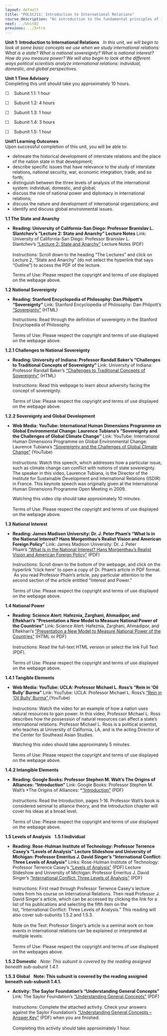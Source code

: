 ```yaml
---
layout: default
title: "POLSC211: Introduction to International Relations"
course_description: "An introduction to the fundamental principles of international relations within the political science framework, exploring issues related to the politics and ethics of global welfare, war, world poverty, disease, trade policy, environmental concerns, human rights, and terrorism."
next: ../Unit02
previous: ../Intro
---
```

**Unit 1: Introduction to International Relations** <span
id="1"></span> 
*In this unit, we will begin to look at some basic concepts we use when
we study international relations: What is a state? What is national
sovereignty? What is national interest? How do you measure power? We
will also begin to look at the different ways political scientists
analyze international relations: individual, domestic, and global
perspectives.*

**Unit 1 Time Advisory**  
Completing this unit should take you approximately 10 hours.  
  
 ☐    Subunit 1.1: 1 hour

☐    Subunit 1.2: 4 hours

☐    Subunit 1.3: 1 hour

☐    Subunit 1.4: 3 hours

☐    Subunit 1.5: 1 hour

**Unit1 Learning Outcomes**  
Upon successful completion of this unit, you will be able to:  
-   delineate the historical development of interstate relations and the
    place of the nation state in that development; 
-   describe specific issues that have relevance to the study of
    interstate relations, national security, war, economic integration,
    trade, and so forth;
-   distinguish between the three levels of analysis of the
    international system: individual, domestic, and global;
-   discuss the role of national power and diplomacy in international
    relations;
-   discuss the nature and development of international organizations;
    and 
-   identify and discuss global environmental issues.

**1.1 The State and Anarchy** <span id="1.1"></span> 
-   **Reading: University of California-San Diego: Professor Branislav
    L. Slantchev’s “Lecture 2: State and Anarchy” Lecture Notes**
    Link: University of California-San Diego: Professor Branislav L.
    Slantchev’s [“](http://slantchev.ucsd.edu/courses/ps12/)[Lecture
    2: State and
    Anarchy](http://slantchev.ucsd.edu/courses/ps12/)[”](http://slantchev.ucsd.edu/courses/ps12/)
    Lecture Notes (PDF)   
        
     Instructions: Scroll down to the heading “The Lectures” and click
    on Lecture 2, “State and Anarchy” (do not select the hyperlink that
    says “Outline”) to access the PDF of the lecture.    
      
     Terms of Use: Please respect the copyright and terms of use
    displayed on the webpage above.

**1.2 National Sovereignty** <span id="1.2"></span> 
-   **Reading: Stanford Encyclopedia of Philosophy: Dan Philpott’s
    “Sovereignty”**
    Link: Stanford Encyclopedia of Philosophy: Dan Philpott’s
    [“](http://plato.stanford.edu/entries/sovereignty/)[Sovereignty](http://plato.stanford.edu/entries/sovereignty/)[”](http://plato.stanford.edu/entries/sovereignty/) (HTML)  
      
     Instructions: Read through the definition of sovereignty in
    the Stanford Encyclopedia of Philosophy.   
        
     Terms of Use: Please respect the copyright and terms of use
    displayed on the webpage above.

**1.2.1 Challenges to National Sovereignty** <span id="1.2.1"></span> 
-   **Reading: University of Indiana: Professor Randall Baker’s
    “Challenges to Traditional Concepts of Sovereignty”**
    Link: University of Indiana: Professor Randall
    Baker’s [“](http://classwebs.spea.indiana.edu/bakerr/challenges_to_sovereignty.htm)[Challenges
    to Traditional Concepts of
    Sovereignty](http://classwebs.spea.indiana.edu/bakerr/challenges_to_sovereignty.htm)[”](http://classwebs.spea.indiana.edu/bakerr/challenges_to_sovereignty.htm) (HTML)  
      
     Instructions: Read this webpage to learn about adversity facing the
    concept of sovereignty.  
        
     Terms of Use: Please respect the copyright and terms of use
    displayed on the webpage above.

**1.2.2 Sovereignty and Global Development** <span id="1.2.2"></span> 
-   **Web Media: YouTube: International Human Dimensions Programme on
    Global Environmental Change: Laurence Tubiana’s “Sovereignty and the
    Challenges of Global Climate Change”**
    Link: YouTube: International Human Dimensions Programme on Global
    Environmental Change: Laurence
    Tubiana’s [“](http://www.youtube.com/watch?v=itVaPDIBRrI)[Sovereignty
    and the Challenges of Global Climate
    Change](http://www.youtube.com/watch?v=itVaPDIBRrI)[”](http://www.youtube.com/watch?v=itVaPDIBRrI) (YouTube)  
        
     Instructions: Watch this speech, which addresses how a particular
    issue, such as climate change can conflict with notions of state
    sovereignty. The speaker in this video, Laurence Tubiana, is the
    Director of the Institute for Sustainable Development and
    International Relations (ISDIR) in France. This keynote speech was
    originally given at the International Human Dimensions Programme
    Open Meeting in 2009.  
      
     Watching this video clip should take approximately 10 minutes.   
        
     Terms of Use: Please respect the copyright and terms of use
    displayed on the webpage above.

**1.3 National Interest** <span id="1.3"></span> 
-   **Reading: James Madison University: Dr. J. Peter Pham’s “What Is in
    the National Interest? Hans Morgenthau’s Realist Vision and American
    Foreign Policy”**
    Link: James Madison University: Dr. J. Peter
    Pham’s [“](http://www.jmu.edu/nelsoninstitute/natlinterest102708.htm)[What
    Is in the National Interest? Hans Morgenthau’s Realist Vision and
    American Foreign
    Policy](http://www.jmu.edu/nelsoninstitute/natlinterest102708.htm)[”](http://www.jmu.edu/nelsoninstitute/natlinterest102708.htm) (PDF)  
      
     Instructions: Scroll down to the bottom of the webpage, and click
    on the hyperlink “click here” to open a copy of Dr. Pham’s article
    in PDF format.  As you read Professor Pham’s article, pay particular
    attention to the second section of the article entitled “Interest
    and Power.”   
        
     Terms of Use: Please respect the copyright and terms of use
    displayed on the webpage above.

**1.4 National Power** <span id="1.4"></span> 
-   **Reading: Science Alert: Hafeznia, Zarghani, Ahmadipor, and
    Eftekhari’s “Presentation a New Model to Measure National Power of
    the Countries”**
    Link: Science Alert: Hafeznia, Zarghani, Ahmadipor, and Eftekhari’s
    [“Presentation a New Model to Measure National Power of the
    Countries”](http://scialert.net/fulltext/?doi=jas.2008.230.240) (HTML
    or PDF)  
        
     Instructions: Read the full-text HTML version or select the link
    Full Text (PDF).   
        
     Terms of Use: Please respect the copyright and terms of use
    displayed on the webpage above.

**1.4.1 Tangible Elements** <span id="1.4.1"></span> 
-   **Web Media: YouTube: UCLA: Professor Michael L. Ross’s “Rein in
    ‘Oil Bully’ Burma”**
    Link: YouTube: UCLA: Professor Michael L.
    Ross’s [“](http://www.youtube.com/watch?v=qxEDpgXKVhg)[Rein in ‘Oil
    Bully’
    Burma](http://www.youtube.com/watch?v=qxEDpgXKVhg)[” ](http://www.youtube.com/watch?v=qxEDpgXKVhg)(YouTube)  
        
     Instructions: Watch the video for an example of how a nation uses
    natural resources to gain power. In this video, Professor Michael L.
    Ross describes how the possession of natural resources can affect a
    state’s international relations. Professor Michael L. Ross is a
    political scientist, who teaches at University of California, LA,
    and is the acting Director of the Center for Southeast Asian
    Studies.  
      
     Watching this video should take approximately 5 minutes.   
        
     Terms of Use: Please respect the copyright and terms of use
    displayed on the webpage above.

**1.4.2 Intangible Elements** <span id="1.4.2"></span> 
-   **Reading: Google Books: Professor Stephen M. Walt’s The Origins of
    Alliances: “Introduction”**
    Link: Google Books: Professor Stephen M. Walt’s *The Origins of
    Alliances: *[“Introduction”](http://books.google.com/books?id=EuwgR-ogAHwC&lpg=PP1&pg=PA1#v=onepage&q&f=false) (PDF)  
        
     Instructions: Read the Introduction, pages 1-16. Professor Walt’s
    book is considered seminal to alliance theory, and the Introduction
    chapter will cover his ideas at a broad level.  
        
     Terms of Use: Please respect the copyright and terms of use
    displayed on the webpage above.

**1.5 Levels of Analysis** <span id="1.5"></span> 
**1.5.1 Individual** <span id="1.5.1"></span> 
-   **Reading: Rose-Hulman Institute of Technology: Professor Terrence
    Casey’s “Levels of Analysis” Lecture Slideshow and University of
    Michigan: Professor Emeritus J. David Singer’s “International
    Conflict: Three Levels of Analysis”**
    Links: Rose-Hulman Institute of Technology: Professor Terrence
    Casey’s [“Levels of
    Analysis”](http://www.rose-hulman.edu/~casey1/IR-Levels%20of%20Analysis.pdf) (PDF)
    Lecture Slideshow and University of Michigan: Professor Emeritus J.
    David Singer’s [“International Conflict: Three Levels of
    Analysis”](http://sitemaker.umich.edu/jdsinger/singer_s_output) (PDF)   
        
     Instructions: First read through Professor Terrence Casey's lecture
    notes from his course on International Relations. Then read
    Professor J. David Singer's article, which can be accessed by
    clicking the link for a list of his publications and selecting the
    fifth item on the list, “International Conflict: Three Levels of
    Analysis.” This reading will also cover sub-subunits 1.5.2 and
    1.5.3.  
        
     Note on the Text: Professor Singer’s article is a seminal work on
    how events in international relations can be explained or
    interpreted at multiple levels.  
        
     Terms of Use: Please respect the copyright and terms of use
    displayed on the webpages above.

**1.5.2 Domestic** <span id="1.5.2"></span> 
*Note: This subunit is covered by the reading assigned beneath
sub-subunit 1.4.1.*

**1.5.3 Global** <span id="1.5.3"></span> 
**Note: This subunit is covered by the reading assigned beneath
sub-subunit 1.4.1.**

-   **Activity: The Saylor Foundation’s “Understanding General
    Concepts”**
    Link: The Saylor Foundation’s [“Understanding General
    Concepts”](http://www.saylor.org/site/wp-content/uploads/2012/10/POLSC211-Unit-1-Activity-Understanding-General-Concepts-FINAL.pdf)
    (PDF)  
        
     Instructions: Complete the attached activity. Check your answers
    against the Saylor Foundation’s [“Understanding General Concepts –
    Answer
    Key”](http://www.saylor.org/site/wp-content/uploads/2012/10/POLSC211-Unit-1-Activity-Understanding-General-Concepts-Answer-Key-FINAL.pdf)
    (PDF) when you are finished.  
        
     Completing this activity should take approximately 1 hour.



